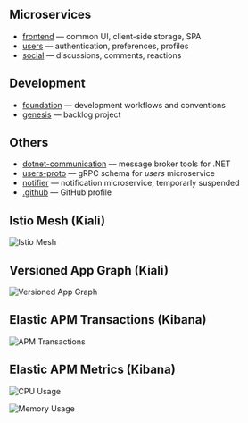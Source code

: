 ## Microservices
- [frontend](https://github.com/crowdparlay/frontend) — common UI, client-side storage, SPA
- [users](https://github.com/crowdparlay/users) — authentication, preferences, profiles
- [social](https://github.com/crowdparlay/social) — discussions, comments, reactions

## Development
- [foundation](https://github.com/crowdparlay/foundation) — development workflows and conventions
- [genesis](https://github.com/orgs/crowdparlay/projects/13/views/4) — backlog project

## Others
- [dotnet-communication](https://github.com/crowdparlay/dotnet-communication) — message broker tools for .NET
- [users-proto](https://github.com/crowdparlay/users-proto) — gRPC schema for *users* microservice
- [notifier](https://github.com/crowdparlay/notifier) — notification microservice, temporarly suspended
- [.github](https://github.com/crowdparlay/.github) — GitHub profile

## Istio Mesh (Kiali)
![Istio Mesh](https://github.com/user-attachments/assets/d9dbc8ea-450e-457e-a71a-4f7dfe4eb9a1)

## Versioned App Graph (Kiali)
![Versioned App Graph](https://github.com/user-attachments/assets/6fd502b6-1004-4040-9e6f-62560b093a9f)

## Elastic APM Transactions (Kibana)
![APM Transactions](https://github.com/user-attachments/assets/7f7f3852-edfd-414f-8052-84ce1e4ae81d)

## Elastic APM Metrics (Kibana)
![CPU Usage](https://github.com/user-attachments/assets/67ecd545-2f2e-41d2-887d-502099e7e625)

![Memory Usage](https://github.com/user-attachments/assets/eb59ef52-3709-4e3e-875a-7b1ab453b9a2)
